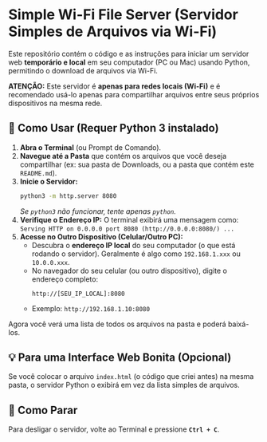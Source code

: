 # Simple Wi-Fi File Server (Servidor Simples de Arquivos via Wi-Fi)

Este repositório contém o código e as instruções para iniciar um servidor web **temporário e local** em seu computador (PC ou Mac) usando Python, permitindo o download de arquivos via Wi-Fi.

**ATENÇÃO:** Este servidor é **apenas para redes locais (Wi-Fi)** e é recomendado usá-lo apenas para compartilhar arquivos entre seus próprios dispositivos na mesma rede.

## 🚀 Como Usar (Requer Python 3 instalado)

1.  **Abra o Terminal** (ou Prompt de Comando).
2.  **Navegue até a Pasta** que contém os arquivos que você deseja compartilhar (ex: sua pasta de Downloads, ou a pasta que contém este `README.md`).
3.  **Inicie o Servidor:**
    ```bash
    python3 -m http.server 8080
    ```
    *Se `python3` não funcionar, tente apenas `python`.*
4.  **Verifique o Endereço IP:** O terminal exibirá uma mensagem como: `Serving HTTP on 0.0.0.0 port 8080 (http://0.0.0.0:8080/) ...`
5.  **Acesse no Outro Dispositivo (Celular/Outro PC):**
    * Descubra o **endereço IP local** do seu computador (o que está rodando o servidor). Geralmente é algo como `192.168.1.xxx` ou `10.0.0.xxx`.
    * No navegador do seu celular (ou outro dispositivo), digite o endereço completo:
        ```
        http://[SEU_IP_LOCAL]:8080
        ```
    * Exemplo: `http://192.168.1.10:8080`

Agora você verá uma lista de todos os arquivos na pasta e poderá baixá-los.

## 💡 Para uma Interface Web Bonita (Opcional)

Se você colocar o arquivo `index.html` (o código que criei antes) na mesma pasta, o servidor Python o exibirá em vez da lista simples de arquivos.

## 🛑 Como Parar

Para desligar o servidor, volte ao Terminal e pressione **`Ctrl + C`**.
